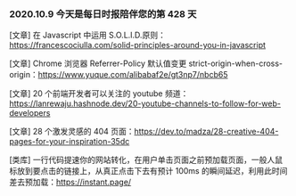 ### 2020.10.9 今天是每日时报陪伴您的第 428 天

[文章] 在 Javascript 中运用 S.O.L.I.D.原则：<https://francescociulla.com/solid-principles-around-you-in-javascript>

[文章] Chrome 浏览器 Referrer-Policy 默认值变更 strict-origin-when-cross-origin：<https://www.yuque.com/alibabaf2e/gt3np7/nbcb65>

[文章] 20 个前端开发者可以关注的 youtube 频道：<https://lanrewaju.hashnode.dev/20-youtube-channels-to-follow-for-web-developers>

[文章] 28 个激发灵感的 404 页面：<https://dev.to/madza/28-creative-404-pages-for-your-inspiration-35dc>

[类库] 一行代码提速你的网站转化，在用户单击页面之前预加载页面，一般人鼠标放到要点击的链接上，从真正点击下去有预计 100ms 的瞬间延迟，利用此时间差去预加载：<https://instant.page/>
